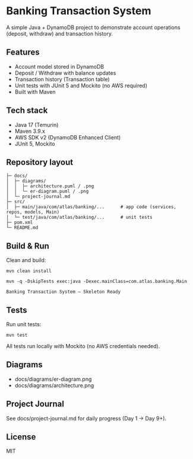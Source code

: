 # Banking Transaction System

A simple Java + DynamoDB project to demonstrate account operations (deposit, withdraw) and transaction history.

## Features
- Account model stored in DynamoDB  
- Deposit / Withdraw with balance updates  
- Transaction history (Transaction table)  
- Unit tests with JUnit 5 and Mockito (no AWS required)  
- Built with Maven  

## Tech stack
- Java 17 (Temurin)  
- Maven 3.9.x  
- AWS SDK v2 (DynamoDB Enhanced Client)  
- JUnit 5, Mockito  

## Repository layout
```
├─ docs/
│  ├─ diagrams/
│  │  ├─ architecture.puml / .png
│  │  └─ er-diagram.puml / .png
│  └─ project-journal.md
├─ src/
│  ├─ main/java/com/atlas/banking/...      # app code (services, repos, models, Main)
│  └─ test/java/com/atlas/banking/...      # unit tests
├─ pom.xml
└─ README.md
```
## Build & Run

Clean and build:
```
mvn clean install
```
```
mvn -q -DskipTests exec:java -Dexec.mainClass=com.atlas.banking.Main
```
```
Banking Transaction System – Skeleton Ready
```
## Tests

Run unit tests:
```
mvn test
```
All tests run locally with Mockito (no AWS credentials needed).

## Diagrams
- docs/diagrams/er-diagram.png
- docs/diagrams/architecture.png

## Project Journal
See docs/project-journal.md for daily progress (Day 1 → Day 9+).

## License
MIT